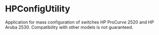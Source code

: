 # HPConfigUtility
Application for mass configuration of switches HP ProCurve 2520 and HP Aruba 2530.
Compatibility with other models is not guaranteed.

